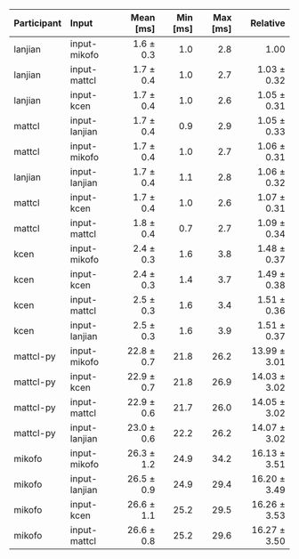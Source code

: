 | Participant | Input | Mean [ms] | Min [ms] | Max [ms] | Relative |
|:---|:---|---:|---:|---:|---:|
| lanjian | input-mikofo | 1.6 ± 0.3 | 1.0 | 2.8 | 1.00 |
| lanjian | input-mattcl | 1.7 ± 0.4 | 1.0 | 2.7 | 1.03 ± 0.32 |
| lanjian | input-kcen | 1.7 ± 0.4 | 1.0 | 2.6 | 1.05 ± 0.31 |
| mattcl | input-lanjian | 1.7 ± 0.4 | 0.9 | 2.9 | 1.05 ± 0.33 |
| mattcl | input-mikofo | 1.7 ± 0.4 | 1.0 | 2.7 | 1.06 ± 0.31 |
| lanjian | input-lanjian | 1.7 ± 0.4 | 1.1 | 2.8 | 1.06 ± 0.32 |
| mattcl | input-kcen | 1.7 ± 0.4 | 1.0 | 2.6 | 1.07 ± 0.31 |
| mattcl | input-mattcl | 1.8 ± 0.4 | 0.7 | 2.7 | 1.09 ± 0.34 |
| kcen | input-mikofo | 2.4 ± 0.3 | 1.6 | 3.8 | 1.48 ± 0.37 |
| kcen | input-kcen | 2.4 ± 0.3 | 1.4 | 3.7 | 1.49 ± 0.38 |
| kcen | input-mattcl | 2.5 ± 0.3 | 1.6 | 3.4 | 1.51 ± 0.36 |
| kcen | input-lanjian | 2.5 ± 0.3 | 1.6 | 3.9 | 1.51 ± 0.37 |
| mattcl-py | input-mikofo | 22.8 ± 0.7 | 21.8 | 26.2 | 13.99 ± 3.01 |
| mattcl-py | input-kcen | 22.9 ± 0.7 | 21.8 | 26.9 | 14.03 ± 3.02 |
| mattcl-py | input-mattcl | 22.9 ± 0.6 | 21.7 | 26.0 | 14.05 ± 3.02 |
| mattcl-py | input-lanjian | 23.0 ± 0.6 | 22.2 | 26.2 | 14.07 ± 3.02 |
| mikofo | input-mikofo | 26.3 ± 1.2 | 24.9 | 34.2 | 16.13 ± 3.51 |
| mikofo | input-lanjian | 26.5 ± 0.9 | 24.9 | 29.4 | 16.20 ± 3.49 |
| mikofo | input-kcen | 26.6 ± 1.1 | 25.2 | 29.5 | 16.26 ± 3.53 |
| mikofo | input-mattcl | 26.6 ± 0.8 | 25.2 | 29.6 | 16.27 ± 3.50 |
